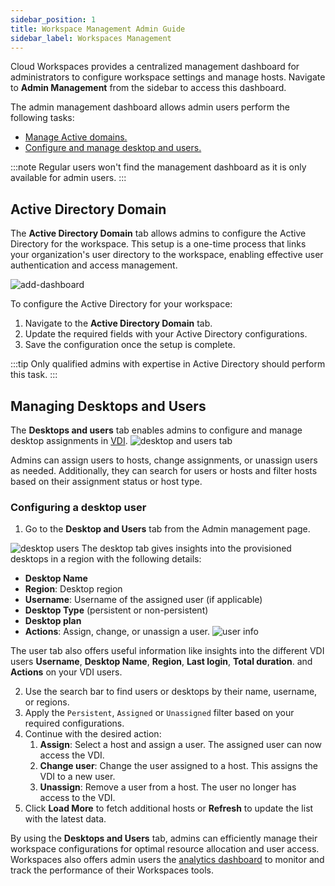 ```yaml
---
sidebar_position: 1
title: Workspace Management Admin Guide
sidebar_label: Workspaces Management
---
```



Cloud Workspaces provides a centralized management dashboard for administrators to configure workspace settings and manage hosts. Navigate to **Admin Management** from the sidebar to access this dashboard.

The admin management dashboard allows admin users perform the following tasks:

- [Manage Active domains.](#active-directory-domain)
- [Configure and manage desktop and users.](#managing-desktops-and-users)

:::note
Regular users won't find the management dashboard as it is only available for admin users.
:::

## Active Directory Domain

The **Active Directory Domain** tab allows admins to configure the Active Directory for the workspace. This setup is a one-time process that links your organization's user directory to the workspace, enabling effective user authentication and access management.

![add-dashboard](/img/runbook-images/active-dir.png)


To configure the Active Directory for your workspace:
1. Navigate to the **Active Directory Domain** tab.
2. Update the required fields with your Active Directory configurations.
3. Save the configuration once the setup is complete.

:::tip
Only qualified admins with expertise in Active Directory should perform this task.
:::

## Managing Desktops and Users

The **Desktops and users** tab enables admins to configure and manage desktop assignments in [VDI](./vdi/index.md). 
![desktop and users tab](/img/runbook-images/desktop-and-users.png)

Admins can assign users to hosts, change assignments, or unassign users as needed. Additionally, they can search for users or hosts and filter hosts based on their assignment status or host type.

### Configuring a desktop user

1. Go to the **Desktop and Users** tab from the Admin management page. 

![desktop users](/img/runbook-images/desktop-info.png)
The desktop tab gives insights into the provisioned desktops in a region with the following details:
- **Desktop Name**
- **Region**: Desktop region
- **Username**: Username of the assigned user (if applicable)
- **Desktop Type** (persistent or non-persistent)
- **Desktop plan**
- **Actions**: Assign, change, or unassign a user.
![user info](/img/runbook-images/users-info.png)

The user tab also offers useful information like insights into the different VDI users **Username**, **Desktop Name**, **Region**, **Last login**, **Total duration**. and **Actions** on your VDI users.

2. Use the search bar to find users or desktops by their name, username, or regions.
1. Apply the `Persistent`, `Assigned` or `Unassigned` filter based on your required configurations.
1. Continue with the desired action:
   1. **Assign**: Select a host and assign a user. The assigned user can now access the VDI.
   2. **Change user**: Change the user assigned to a host. This assigns the VDI to a new user.
   3. **Unassign**: Remove a user from a host. The user no longer has access to the VDI.
1. Click **Load More** to fetch additional hosts or **Refresh** to update the list with the latest data.

By using the **Desktops and Users** tab, admins can efficiently manage their workspace configurations for optimal resource allocation and user access. Workspaces also offers admin users the [analytics dashboard](monitoring-analytics.md) to monitor and track the performance of their Workspaces tools.